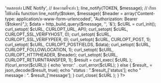 <?php
define('API', 'https://notify-api.line.me/api/notify');
define('TOKEN', 'C3fPBRAhyd0Z7wCKkJloBTUy7q7bBogo8QB6OAfrvW2'); // เปลี่ยนเป็น Token ของเรา
$message = array(
    'message' => 'ทดสอบส่ง LINE Notify', // ข้อความที่จะส่ง
);
line_notify(TOKEN, $message); // เรียกใช้ฟังก์ชั่น
function line_notify($token, $message){
    $header = array('Content-type: application/x-www-form-urlencoded',
                    "Authorization: Bearer {$token}",);
    $data = http_build_query($message, '', '&');
    $cURL = curl_init();
    curl_setopt( $cURL, CURLOPT_URL, API); 
	curl_setopt( $cURL, CURLOPT_SSL_VERIFYHOST, 0); 
	curl_setopt( $cURL, CURLOPT_SSL_VERIFYPEER, 0); 
	curl_setopt( $cURL, CURLOPT_POST, 1); 
	curl_setopt( $cURL, CURLOPT_POSTFIELDS, $data); 
	curl_setopt( $cURL, CURLOPT_FOLLOWLOCATION, 1); 
    curl_setopt( $cURL, CURLOPT_HTTPHEADER, $header); 
    curl_setopt( $cURL, CURLOPT_RETURNTRANSFER, 1); 
    
    $result = curl_exec( $cURL ); 
	if(curl_error($cURL)) { 
           echo 'error:' . curl_error($cURL); 
	} else { 
	$result_ = json_decode($result, true); 
	   echo "status : ".$result_['status']; echo " message : ". $result_['message'];
    } 
	curl_close( $cURL );   
}
?>
